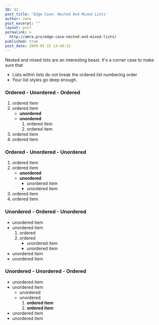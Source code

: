 ```yaml
---
ID: 42
post_title: 'Edge Case: Nested And Mixed Lists'
author: Jane
post_excerpt: ""
layout: post
permalink: >
  http://amra.pro/edge-case-nested-and-mixed-lists/
published: true
post_date: 2009-05-15 14:48:32
---
```

Nested and mixed lists are an interesting beast. It's a corner case to make sure that
<ul>
	<li>Lists within lists do not break the ordered list numbering order</li>
	<li>Your list styles go deep enough.</li>
</ul>
<h3>Ordered - Unordered - Ordered</h3>
<ol>
	<li>ordered item</li>
	<li>ordered item
<ul>
	<li><strong>unordered</strong></li>
	<li><strong>unordered</strong>
<ol>
	<li>ordered item</li>
	<li>ordered item</li>
</ol>
</li>
</ul>
</li>
	<li>ordered item</li>
	<li>ordered item</li>
</ol>
<h3>Ordered - Unordered - Unordered</h3>
<ol>
	<li>ordered item</li>
	<li>ordered item
<ul>
	<li><strong>unordered</strong></li>
	<li><strong>unordered</strong>
<ul>
	<li>unordered item</li>
	<li>unordered item</li>
</ul>
</li>
</ul>
</li>
	<li>ordered item</li>
	<li>ordered item</li>
</ol>
<h3>Unordered - Ordered - Unordered</h3>
<ul>
	<li>unordered item</li>
	<li>unordered item
<ol>
	<li>ordered</li>
	<li>ordered
<ul>
	<li>unordered item</li>
	<li>unordered item</li>
</ul>
</li>
</ol>
</li>
	<li>unordered item</li>
	<li>unordered item</li>
</ul>
<h3>Unordered - Unordered - Ordered</h3>
<ul>
	<li>unordered item</li>
	<li>unordered item
<ul>
	<li>unordered</li>
	<li>unordered
<ol>
	<li><strong>ordered item</strong></li>
	<li><strong>ordered item</strong></li>
</ol>
</li>
</ul>
</li>
	<li>unordered item</li>
	<li>unordered item</li>
</ul>